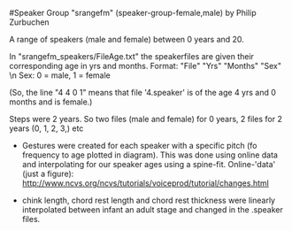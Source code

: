 #Speaker Group "srangefm" (speaker-group-female,male)
by Philip Zurbuchen

A range of speakers (male and female) between 0 years and 20.

In "srangefm_speakers/FileAge.txt" the speakerfiles are given their corresponding age in yrs and months. Format: "File" "Yrs" "Months" "Sex" \n
Sex: 0 = male, 1 = female

(So, the line "4 4 0 1" means that file '4.speaker' is of the age 4 yrs and 0 months and is female.)

Steps were 2 years. So two files (male and female) for 0 years, 2 files for 2 years (0, 1, 2, 3,) etc

- 	Gestures were created for each speaker with a specific pitch (fo frequency to age plotted in diagram). This was done using online data and interpolating for our speaker ages using a spine-fit.
	Online-'data' (just a figure): http://www.ncvs.org/ncvs/tutorials/voiceprod/tutorial/changes.html
	
-	chink length, chord rest length and chord rest thickness were linearly interpolated between infant an adult stage and changed in the .speaker files.

